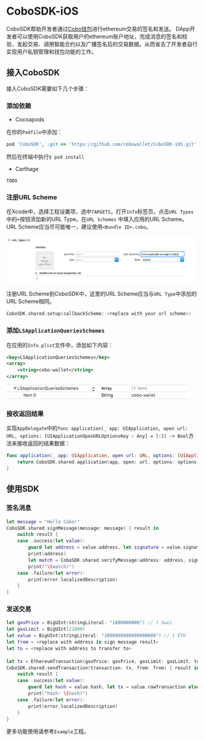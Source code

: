 # CoboSDK-iOS
CoboSDK帮助开发者通过[Cobo钱包](https://cobo.com/)进行ethereum交易的签名和发送。
DApp开发者可以使用CoboSDK获取用户的ethereum账户地址，完成消息的签名和校验，发起交易、调用智能合约以及广播签名后的交易数据。从而省去了开发者自行实现用户私钥管理和钱包功能的工作。

## 接入CoboSDK
接入CoboSDK需要如下几个步骤：

### 添加依赖

- Cocoapods

在你的`Podfile`中添加：
```ruby
pod 'CoboSDK', :git => 'https://github.com/cobowallet/CoboSDK-iOS.git'
```
然后在终端中执行`$ pod install`

- Carthage
```
TODO
```

### 注册URL Scheme
在Xcode中，选择工程设置项，选中`TARGETS`，打开`Info`标签页，点击`URL Types`中的`+`按钮添加新的URL Type。在`URL Schemes` 中填入应用的URL Scheme。URL Scheme应当尽可能唯一，建议使用`<Bundle ID>.cobo`。

![URL Types](Docs/url-types.png)

注册URL Scheme到CoboSDK中，这里的URL Scheme应当与`URL Type`中添加的URL Scheme相同。
```swift
CoboSDK.shared.setup(callbackScheme: <replace with your url scheme>)
```

### 添加```LSApplicationQueriesSchemes```
在应用的```Info.plist```文件中，添加如下内容：
```xml
<key>LSApplicationQueriesSchemes</key>
<array>
    <string>cobo-wallet</string>
</array>
```

![Info.plist](Docs/queries-schemes.png)

### 接收返回结果
实现`AppDelegate`中的`func application(_ app: UIApplication, open url: URL, options: [UIApplicationOpenURLOptionsKey : Any] = [:]) -> Bool`方法来接收返回的结果数据：
```swift
func application(_ app: UIApplication, open url: URL, options: [UIApplicationOpenURLOptionsKey : Any] = [:]) -> Bool {
    return CoboSDK.shared.application(app, open: url, options: options)
}
```

## 使用SDK

### 签名消息
```swift
let message = "Hello Cobo!"
CoboSDK.shared.signMessage(message: message) { result in
    switch result {
    case .success(let value):
        guard let address = value.address, let signature = value.signature else { break }
        print(address)
        let match = CoboSDK.shared.verifyMessage(address: address, signature: signature, message: message)
        print("\(match)")
    case .failure(let error):
        print(error.localizedDescription)
    }
}
```

### 发送交易
```swift
let gasPrice = BigUInt(stringLiteral: "1000000000") // 1 Gwei
let gasLimit = BigUInt(21000)
let value = BigUInt(stringLiteral: "1000000000000000000") // 1 ETH
let from = <replace with address in sign message result>
let to = <replace with address to transfer to>

let tx = EthereumTransaction(gasPrice: gasPrice, gasLimit: gasLimit, to: to, value: value, data: Data())
CoboSDK.shared.sendTransaction(transaction: tx, from: from) { result in
    switch result {
    case .success(let value):
        guard let hash = value.hash, let tx = value.rawTransaction else { break }
        print("hash: \(hash)")
    case .failure(let error):
        print(error.localizedDescription)
    }
}
```

更多功能使用请参考```Example```工程。